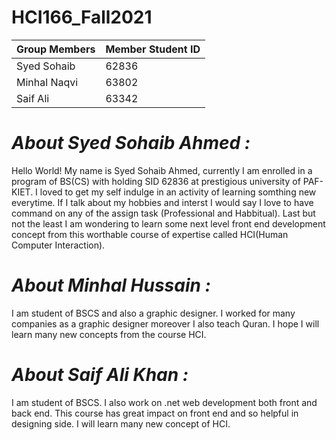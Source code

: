 # HCI166_Fall2021

| Group Members | Member Student ID |
| ------------- | ----------------- |
| Syed Sohaib   | 62836             |
| Minhal Naqvi  | 63802             |
| Saif Ali      | 63342             |


# ***About Syed Sohaib Ahmed :***
Hello World! My name is Syed Sohaib Ahmed, currently I am enrolled in a program of BS(CS) with holding SID 62836 at prestigious university of PAF-KIET. I loved to get my self indulge in an activity of learning somthing new everytime. If I talk about my hobbies and interst I would say I love to have command on any of the assign task (Professional and Habbitual). Last but not the least I am wondering to learn some next level front end development concept from this worthable course of expertise called HCI(Human Computer Interaction).

# ***About Minhal Hussain :***
I am student of BSCS and also a graphic designer. I worked for many companies as a graphic designer moreover I also teach Quran. I hope I will learn many new concepts from the course HCI.

# ***About Saif Ali Khan :***
I am student of BSCS. I also work on .net web development both front and back end. This course has great impact on front end and so helpful in designing side. I will learn many new concept of HCI.
